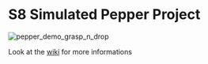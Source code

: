 # S8 Simulated Pepper Project

![pepper_demo_grasp_n_drop](https://github.com/cpe-majeure-robotique/S8-Simulated-Pepper-Project/blob/master/images/pepper_demo_grasp_n_drop.gif)

Look at the [wiki](https://github.com/cpe-majeure-robotique/Projet-pepper-sim-4A/wiki) for more informations
